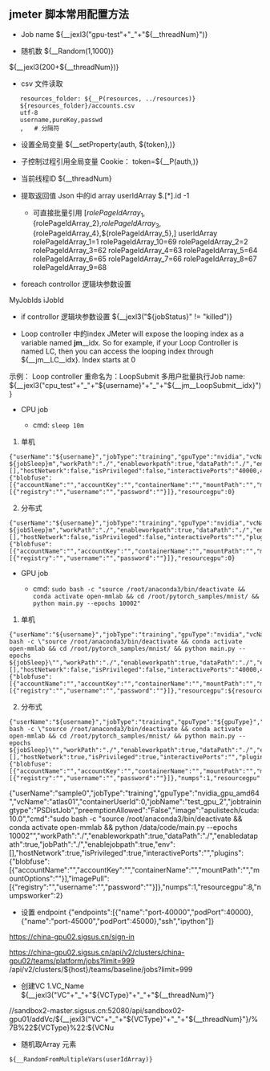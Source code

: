 jmeter 脚本常用配置方法
-----------------------------------------------------------------


* Job name
  ${__jexl3("gpu-test"+"_"+"${__threadNum}")}

* 随机数
${__Random(1,1000)}

${__jexl3(200+${__threadNum})}

* csv 文件读取
```
   resources_folder: ${__P(resources, ../resources)}
   ${resources_folder}/accounts.csv
   utf-8
   username,pureKey,passwd
   ,   # 分隔符

```
* 设置全局变量
${__setProperty(auth, ${token},)} 

+ 子控制过程引用全局变量
Cookie： token=${__P(auth,)}

* 当前线程ID
${__threadNum}

* 提取返回值 Json 中的id array
    userIdArray
    $.[*].id
    -1
    + 可直接批量引用
    [${rolePageIdArray_1},${rolePageIdArray_2},${rolePageIdArray_3},${rolePageIdArray_4},${rolePageIdArray_5},]
    userIdArray
    rolePageIdArray_1=1
    rolePageIdArray_10=69
    rolePageIdArray_2=2
    rolePageIdArray_3=62
    rolePageIdArray_4=63
    rolePageIdArray_5=64
    rolePageIdArray_6=65
    rolePageIdArray_7=66
    rolePageIdArray_8=67
    rolePageIdArray_9=68


* foreach controllor 逻辑块参数设置

MyJobIds
iJobId

* if controllor 逻辑块参数设置
${__jexl3("${jobStatus}" != "killed")}

* Loop controller 中的index
JMeter will expose the looping index as a variable named __jm__<Name of your element>__idx. So for example, if your Loop Controller is named LC, then you can access the looping index through ${__jm__LC__idx}. Index starts at 0

示例： Loop controller 重命名为：LoopSubmit
多用户批量执行Job name: ${__jexl3("cpu_test"+"_"+"${username}"+"_"+"${__jm__LoopSubmit__idx}")}


* CPU job

  + cmd: ```sleep 10m```

1. 单机

```
{"userName":"${username}","jobType":"training","gpuType":"nvidia","vcName":"platform","containerUserId":0,"jobName":"${__jexl3("cpu_test"+"_"+"${username}"+"_"+"${__jm__LoopSubmit__idx}")}","jobtrainingtype":"RegularJob","preemptionAllowed":"${preemptionAllowed}","image":"apulistech/mindspore:0.2.0","cmd":"sleep ${jobSleep}m","workPath":"./","enableworkpath":true,"dataPath":"./","enabledatapath":true,"jobPath":"./","enablejobpath":true,"env":[],"hostNetwork":false,"isPrivileged":false,"interactivePorts":"40000,45000","plugins":{"blobfuse":[{"accountName":"","accountKey":"","containerName":"","mountPath":"","mountOptions":""}],"imagePull":[{"registry":"","username":"","password":""}]},"resourcegpu":0}

```


2. 分布式
```
{"userName":"${username}","jobType":"training","gpuType":"nvidia","vcName":"baseline","containerUserId":0,"jobName":"${__jexl3("cpu_distirbuted_test"+"_"+"${username}"+"_"+"${__jm__LoopSubmit__idx}")}","jobtrainingtype":"RegularJob","preemptionAllowed":"${preemptionAllowed}","image":"ubuntu:16.04","cmd":"sleep ${jobSleep}m","workPath":"./","enableworkpath":true,"dataPath":"./","enabledatapath":true,"jobPath":"./","enablejobpath":true,"env":[],"hostNetwork":false,"isPrivileged":false,"interactivePorts":"","plugins":{"blobfuse":[{"accountName":"","accountKey":"","containerName":"","mountPath":"","mountOptions":""}],"imagePull":[{"registry":"","username":"","password":""}]},"resourcegpu":0}
```

* GPU job

  + cmd: ```sudo bash -c "source /root/anaconda3/bin/deactivate && conda activate open-mmlab && cd /root/pytorch_samples/mnist/ && python main.py --epochs 10002"```

1. 单机

```
{"userName":"${username}","jobType":"training","gpuType":"nvidia","vcName":"platform","containerUserId":0,"jobName":"${__jexl3("gpu_test"+"_"+"${username}"+"_"+"${__jm__LoopSubmit__idx}")}","jobtrainingtype":"RegularJob","preemptionAllowed":"${preemptionAllowed}","image":"apulistech/cuda:10.0","cmd":"sudo bash -c \"source /root/anaconda3/bin/deactivate && conda activate open-mmlab && cd /root/pytorch_samples/mnist/ && python main.py --epochs ${jobSleep}\"","workPath":"./","enableworkpath":true,"dataPath":"./","enabledatapath":true,"jobPath":"./","enablejobpath":true,"env":[],"hostNetwork":false,"isPrivileged":false,"interactivePorts":"40000,45000","plugins":{"blobfuse":[{"accountName":"","accountKey":"","containerName":"","mountPath":"","mountOptions":""}],"imagePull":[{"registry":"","username":"","password":""}]},"resourcegpu":${resourcegpu}}
```


2. 分布式

```
{"userName":"${username}","jobType":"training","gpuType":"${gpuType}","vcName":"${vcName}","containerUserId":0,"jobName":"${__jexl3("gpu_distirbuted_test"+"_"+"${username}"+"_"+"${__jm__LoopSubmit__idx}")}","jobtrainingtype":"PSDistJob","preemptionAllowed":"${preemptionAllowed}","image":"apulistech/cuda:10.0","cmd":"sudo bash -c \"source /root/anaconda3/bin/deactivate && conda activate open-mmlab && cd /root/pytorch_samples/mnist/ && python main.py --epochs ${jobSleep}\"","workPath":"./","enableworkpath":true,"dataPath":"./","enabledatapath":true,"jobPath":"./","enablejobpath":true,"env":[],"hostNetwork":true,"isPrivileged":true,"interactivePorts":"","plugins":{"blobfuse":[{"accountName":"","accountKey":"","containerName":"","mountPath":"","mountOptions":""}],"imagePull":[{"registry":"","username":"","password":""}]},"numps":1,"resourcegpu":${resourcegpu},"numpsworker":${numpsworker}}

```
{"userName":"sample0","jobType":"training","gpuType":"nvidia_gpu_amd64","vcName":"atlas01","containerUserId":0,"jobName":"test_gpu_2","jobtrainingtype":"PSDistJob","preemptionAllowed":"False","image":"apulistech/cuda:10.0","cmd":"sudo bash -c \"source /root/anaconda3/bin/deactivate && conda activate open-mmlab && python /data/code/main.py --epochs 10002\"","workPath":"./","enableworkpath":true,"dataPath":"./","enabledatapath":true,"jobPath":"./","enablejobpath":true,"env":[],"hostNetwork":true,"isPrivileged":true,"interactivePorts":"","plugins":{"blobfuse":[{"accountName":"","accountKey":"","containerName":"","mountPath":"","mountOptions":""}],"imagePull":[{"registry":"","username":"","password":""}]},"numps":1,"resourcegpu":8,"numpsworker":2}

* 设置 endpoint
{"endpoints":[{"name":"port-40000","podPort":40000},{"name":"port-45000","podPort":45000},"ssh","ipython"]}

https://china-gpu02.sigsus.cn/sign-in


https://china-gpu02.sigsus.cn/api/v2/clusters/china-gpu02/teams/platform/jobs?limit=999 
                            /api/v2/clusters/${host}/teams/baseline/jobs?limit=999

                      
* 创建VC 
  1.VC_Name
    ${__jexl3("VC"+"_"+"${VCType}"+"_"+"${__threadNum}"}

//sandbox2-master.sigsus.cn:52080/api/sandbox02-gpu01/addVc/${__jexl3("VC"+"_"+"${VCType}"+"_"+"${__threadNum}"}/%7B%22${VCType}%22:${VCNu

* 随机取Array 元素

``` ${__RandomFromMultipleVars(userIdArray)} ```